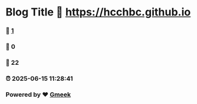 # Blog Title :link: https://hcchbc.github.io 
### :page_facing_up: [1](https://hcchbc.github.io/tag.html) 
### :speech_balloon: 0 
### :hibiscus: 22 
### :alarm_clock: 2025-06-15 11:28:41 
### Powered by :heart: [Gmeek](https://github.com/Meekdai/Gmeek)
